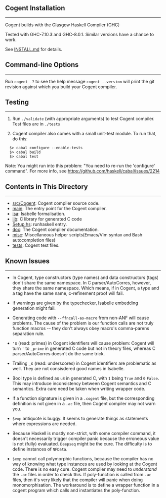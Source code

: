 ## Cogent Installation
------------------

Cogent builds with the Glasgow Haskell Compiler (GHC)

Tested with GHC-7.10.3 and GHC-8.0.1. Similar versions have a chance to work.

See [INSTALL.md](./INSTALL.md) for details.


## Command-line Options
--------------------

Run `cogent -?` to see the help message
`cogent --version` will print the git revision against which you build your Cogent compiler.


## Testing
-------

1. Run `./validate` (with appropriate arguments) to test Cogent compiler. Test files are in `./tests`

2. Cogent compiler also comes with a small unit-test module. To run that, do this:
```
  $> cabal configure --enable-tests
  $> cabal build
  $> cabal test
```
Note: You might run into this problem: "You need to re-run the 'configure' command".
      For more info, see https://github.com/haskell/cabal/issues/2214


## Contents in This Directory
--------------------------
* [src/Cogent](./src/Cogent): Cogent compiler source code.
* [main](./main): The entry point for the Cogent compiler.
* [isa](./isa): Isabelle formalisation.
* [lib](./lib): C library for generated C code
* [Setup.hs](./Setup.hs): runhaskell entry.
* [doc](./doc): The Cogent compiler documentation.
* [misc](./misc): Miscellaneous helper scripts(Emacs/Vim syntax and Bash autocompletion files)
* [tests](./tests): Cogent test files.


## Known Issues
----------

* In Cogent, type constructors (type names) and data constructors (tags) don't share
the same namespace. In C parser/AutoCorres, however, they share the same 
namespace. Which means, if in Cogent, a type and a tag have the same name,
c-refinement proof will fail.

* If warnings are given by the typechecker, Isabelle embedding generation might
fail.

* Generating code with `--ffncall-as-macro` from non-ANF will cause problems. The
cause of the problem is our function calls are not truly function macros -- they
don't always obey macro's comma-parens separation rule.

* `'`s (read: primes) in Cogent identifiers will cause problem: Cogent will turn `'` to
`_prime` in generated C code but not in theory files, whereas C parser/AutoCorres
doesn't do the same trick.

* Trailing `_`s (read: underscores) in Cogent identifiers are problematic as well.
They are not consisdered good names in Isabelle.

* Bool type is defined as `u8` in generated C, with `1` being `True` and `0` `False`. This may
introduce inconsistency between Cogent semantics and C semantics. Extra care need be
taken when writing wrapper code.

* If a function signature is given in a `.cogent` file, but the corresponding definition
is not given in a `.ac` file, then Cogent compiler may not warn you.

* `$exp` antiquote is buggy. It seems to generate things as statements where expressions
are needed.

* Because Haskell is mostly non-strict, with some compiler command, it doesn't necessarily 
trigger compiler panic because the erroneous value is not (fully) evaluated.
`Deepseq` might be the cure. The difficulty is to define instances of `NFData`.

* `$exp` cannot call polymorphic functions, because the compiler has no way of knowing
what type instances are used by looking at the Cogent code. There is no easy cure. Cogent
compiler may need to *understand* the `.ac` files in order to check this. If poly-function
is called from `.ac` files, then it's very likely that the compiler will panic when
doing monomorphisation. The workaround is to define a wrapper function in a cogent program
which calls and instantiates the poly-function.

